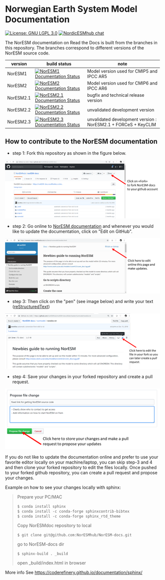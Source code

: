 # Norwegian Earth System Model Documentation

[![License: GNU LGPL 3.0](https://img.shields.io/badge/license-LGPL--3.0-blue.svg)](https://www.gnu.org/licenses/lgpl-3.0.en.html)
[![NordicESMhub chat](https://img.shields.io/badge/zulip-join_chat-brightgreen.svg)](https://nordicesmhub.zulipchat.com/)

The NorESM documentation on Read the Docs is built from the branches in this repository. The branches correspond to different versions of the NorESM source code.

| version     | build status | note |
| ----------- | ------------ | ---- |
| NorESM1     | [![NorESM1 Documentation Status](https://readthedocs.org/projects/noresm-docs/badge/?version=noresm1)](https://noresm-docs.readthedocs.io/en/noresm1/?badge=noresm1)         | Model version used for CMIP5 and IPCC AR5 |
| NorESM2     | [![NorESM2 Documentation Status](https://readthedocs.org/projects/noresm-docs/badge/?version=noresm2)](https://noresm-docs.readthedocs.io/en/noresm2/?badge=noresm2)         | Model version used for CMIP6 and IPCC AR6 |
| NorESM2.1   | [![NorESM2.1 Documentation Status](https://readthedocs.org/projects/noresm-docs/badge/?version=noresm2.1)](https://noresm-docs.readthedocs.io/en/noresm2.1/?badge=noresm2.1) | bugfix and technical release version      |
| NorESM2.2   | [![NorESM2.2 Documentation Status](https://readthedocs.org/projects/noresm-docs/badge/?version=noresm2.2)](https://noresm-docs.readthedocs.io/en/noresm2.2/?badge=noresm2.2) | unvalidated development version           |
| NorESM2.3   | [![NorESM2.3 Documentation Status](https://readthedocs.org/projects/noresm-docs/badge/?version=noresm2.3)](https://noresm-docs.readthedocs.io/en/noresm2.3/?badge=noresm2.3) | unvalidated development version : NorESM2.1 + FORCeS + KeyCLIM  |


## How to contribute to the NorESM documentation

- step 1: Fork this repository as shown in the figure below.

<img src="img/fork_NorESM-docs.png" alt="Fork NorESM documentation repository">

- step 2: Go online to [NorESM documentation](https://noresm-docs.readthedocs.io/en/latest/) and whenever you would like to update the documentation, click on "Edit on GitHub".

<img src="img/edit_on_github.png" alt="Edit documentation online">

- step 3: Then click on the "pen" (see image below) and write your text ([reStructuredText](http://docutils.sourceforge.net/docs/user/rst/quickref.html)) 


<img src="img/edit_in_your_fork.png" alt="Edit the file in your fork">

- step 4: Save your changes in your forked repository and create a pull request.


<img src="img/propose_changes.png" alt="Propose your changes">


If you do not like to update the documentation online and prefer to use your favorite editor locally on your machine/laptop, you can skip step-3 and 4 and then clone your forked repository to edit the files locally. Once pushed to your forked github repository, you can create a pull request and propose your changes.

Example on how to see your changes locally with sphinx:

> Prepare your PC/MAC
> 
> ```shell
> $ conda install sphinx
> $ conda install -c conda-forge sphinxcontrib-bibtex
> $ conda install -c conda-forge sphinx_rtd_theme
> ```
> Copy NorESMdoc repository to local
> 
> ```shell
> $ git clone git@github.com:NorESMhub/NorESM-docs.git
> ```
>
> go to NorESM-docs dir
>
> ```shell
> $ sphinx-build . _build
> ```
>
> open _build/index.html in browser

More info
See https://coderefinery.github.io/documentation/sphinx/

